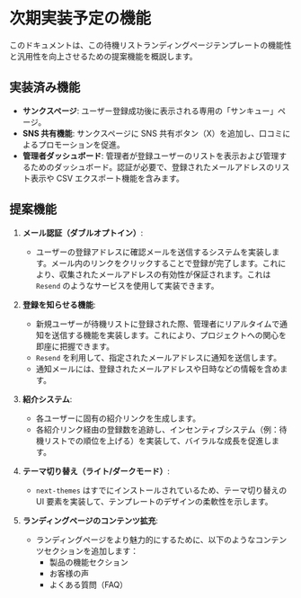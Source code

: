 # 次期実装予定の機能

このドキュメントは、この待機リストランディングページテンプレートの機能性と汎用性を向上させるための提案機能を概説します。

## 実装済み機能

- **サンクスページ**: ユーザー登録成功後に表示される専用の「サンキュー」ページ。
- **SNS 共有機能**: サンクスページに SNS 共有ボタン（X）を追加し、口コミによるプロモーションを促進。
- **管理者ダッシュボード**: 管理者が登録ユーザーのリストを表示および管理するためのダッシュボード。認証が必要で、登録されたメールアドレスのリスト表示や CSV エクスポート機能を含みます。

## 提案機能

1.  **メール認証（ダブルオプトイン）**:

    - ユーザーの登録アドレスに確認メールを送信するシステムを実装します。メール内のリンクをクリックすることで登録が完了します。これにより、収集されたメールアドレスの有効性が保証されます。これは `Resend` のようなサービスを使用して実装できます。

2.  **登録を知らせる機能**:

    - 新規ユーザーが待機リストに登録された際、管理者にリアルタイムで通知を送信する機能を実装します。これにより、プロジェクトへの関心を即座に把握できます。
    - `Resend` を利用して、指定されたメールアドレスに通知を送信します。
    - 通知メールには、登録されたメールアドレスや日時などの情報を含めます。

3.  **紹介システム**:

    - 各ユーザーに固有の紹介リンクを生成します。
    - 各紹介リンク経由の登録数を追跡し、インセンティブシステム（例：待機リストでの順位を上げる）を実装して、バイラルな成長を促進します。

4.  **テーマ切り替え（ライト/ダークモード）**:

    - `next-themes` はすでにインストールされているため、テーマ切り替えの UI 要素を実装して、テンプレートのデザインの柔軟性を示します。

5.  **ランディングページのコンテンツ拡充**:

    - ランディングページをより魅力的にするために、以下のようなコンテンツセクションを追加します：
      - 製品の機能セクション
      - お客様の声
      - よくある質問（FAQ）
